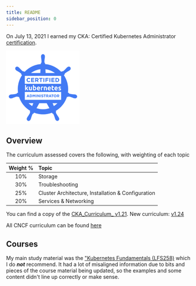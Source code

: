 ```yaml
---
title: README
sidebar_position: 0
---
```


On July 13, 2021 I earned my CKA: Certified Kubernetes Administrator [certification](https://www.credly.com/badges/ffeeb3bd-7506-4154-8730-943867fca56f/public_url).

<img src="/img/cka-certified-kubernetes-administrator.png" alt="CKA Badge" width="200"/>

## Overview

The curriculum assessed covers the following, with weighting of each topic

| Weight %   | Topic     |
|:------:|:-----------|
| 10%      | Storage |
| 30%      | Troubleshooting |
| 25%      | Cluster Architecture, Installation & Configuration |
| 20% | Services & Networking      |

You can find a copy of the [CKA_Curriculum_ v1.21](https://github.com/cncf/curriculum/blob/master/old-versions/CKA_Curriculum_v1.21.pdf).
New curriculum: [v1.24](https://github.com/cncf/curriculum/blob/master/CKA_Curriculum_v1.24.pdf)

All CNCF curriculum can be found [here](https://github.com/cncf/curriculum)

## Courses

My main study material was the ["Kubernetes Fundamentals (LFS258)](https://training.linuxfoundation.org/training/kubernetes-fundamentals/) which I do _**not**_ recommend. It had a lot of misaligned information due to bits and pieces of the course material being updated, so the examples and some content didn't line up correctly or make sense.
